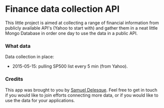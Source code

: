 Finance data collection API
===========================

This little project is aimed at collecting a range of financial information from publicly available API's (Yahoo to start with) and gather them in a neat little Mongo Database in order one day to use the data in a public API.


### What data

Data collection in place:

* 2015-05-15: pulling SP500 list every 5 min (from Yahoo).



### Credits

This app was brought to you by [Samuel Delesque](http://samueldelesque.me). Feel free to get in touch if you would like to join efforts connecting more data, or if you would like to use the data for your applications.
